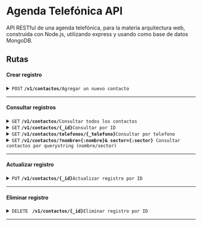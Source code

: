# Agenda Telefónica API

API RESTful de una agenda telefónica, para la materia arquitectura web, construida con Node.js, utilizando express y usando como base de datos MongoDB.

## Rutas

#### Crear registro
<details>
 <summary><code>POST</code> <code><b>/v1/contactos/</b></code><code>Agregar un nuevo contacto</code></summary>

##### Body ejemplo

```json
{
  "nombre": "Raul Gomez",
  "telefono": "01145623454",
  "email": "rgomez@ejemplo.com",
  "sector": "Ventas"
}
```

##### Respuesta

> | http code     | content-type                      | response                                                            |
> |---------------|-----------------------------------|---------------------------------------------------------------------|
> | `201`         | `text/plain;charset=UTF-8`        | `contacto creado exitosamente      `                                |
> | `500`         | `text/plain;charset=utf-8`         | `Error al crear el contacto`                                       |

##### Ejemplo cURL

```bash
curl -X POST -H "Content-Type: application/json" http://localhost:3000/v1/contactos -d '{
  "nombre": "Pablo Perez",
  "telefono": "543665655",
  "email": "pperez@ejemplo.com",
  "sector": "Ventas"
}'
```

</details>

------------------------------------------------------------------------------------------
#### Consultar registros

<details>
 <summary><code>GET</code> <code><b>/v1/contactos/</b></code><code>Consultar todos los contactos</code></summary>

##### Parameters

> None
 
##### Responses

> | http code     | content-type                      | response                                                            |
> |---------------|-----------------------------------|---------------------------------------------------------------------|
> | `200`         | `application/json`                | `JSON String`                                                        |
> | `404`         | `text/plain;charset=UTF-8`        | `Contacto no encontrado`                                            |
> | `500`         | `text/plain;charset=utf-8`         | `Error al crear el contacto`                                       |

##### Ejemplo cURL

```bash
curl http://localhost:3000/v1/contactos
```

</details>

<details>
 <summary><code>GET</code> <code><b>/v1/contactos/{_id}</b></code><code>Consultar por ID</code></summary>

##### Parameters

> | name              |  type     | data type      | description                         |
> |-------------------|-----------|----------------|-------------------------------------|
> | `_id` |  `required` | `String`                   | `ID del contacto`                     |
 
##### Responses
> | http code     | content-type                      | response                                                            |
> |---------------|-----------------------------------|---------------------------------------------------------------------|
> | `200`         | `application/json`                | `JSON string`                                                       |
> | `400`         | `text/plain;charset=UTF-8`        | `formato _id invalido`                                              |
> | `404`         | `text/plain;charset=UTF-8`        | `Contacto no encontrado`                                            |
> | `500`         | `text/plain;charset=utf-8`        | `Error al obtener el contacto`                                      |


##### Ejemplo cURL

```bash
curl http://localhost:3000/v1/contactos/65503187742acfc9d7396ca1
```
</details>

<details>
 <summary><code>GET</code> <code><b>/v1/contactos/telefonos/{_telefono}</b></code><code>Consultar por telefono</code></summary>

##### Parameters

> | name              |  type     | data type      | description                         |
> |-------------------|-----------|----------------|-------------------------------------|
> | `telefono` |  `required` | `String`                    | `Telefono del contacto`           |
 
##### Responses

> | http code     | content-type                      | response                                                            |
> |---------------|-----------------------------------|---------------------------------------------------------------------|
> | `200`         | `application/json`                | `JSON string`              `                                          |
> | `404`         | `text/plain;charset=UTF-8`        | `telefono no encontrado`                                            |
> | `500`         | `text/plain;charset=utf-8`        | `Error al obtener el telefono`                                      |

##### Ejemplo cURL

```bash
curl http://localhost:3000/v1/contactos/telefonos/435456
```
</details>

<details>
 <summary><code>GET</code> <code><b>/v1/contactos/?nombre={:nombre}& sector={:sector} </b></code><code>Consultar contactos por querystring (nombre/sector) </code></summary>

##### Parameters

> | name              |  type     | data type      | description                         |
> |-------------------|-----------|----------------|-------------------------------------|
> | `nombre` |  `opcional` |` String `                   | `nombre del contacto`         |
> | `sector` |  `opcional` | `String`                    | `sector del contacto`         |
 
##### Responses

> | http code     | content-type                      | response                                                            |
> |---------------|-----------------------------------|---------------------------------------------------------------------|
> | `200`         | `application/json`               | `JSON String`                                                           |
> | `500`         | `text/plain;charset=utf-8`         | `Error al crear el contacto`                                       |
 > | `404`         | `text/plain;charset=UTF-8`        | `Contacto no encontrado`                                            |

##### Ejemplo cURL

```bash
curl http://localhost:3000/v1/contactos?sector=IT&nombre=Ignacio
```

</details>

------------------------------------------------------------------------------------------
#### Actualizar registro

<details>
   <summary><code>PUT</code> <code><b>/v1/contactos/{_id}</b></code><code>Actualizar registro por ID</code></summary>

##### Parameters

> | name              |  type     | data type      | description                         |
> |-------------------|-----------|----------------|-------------------------------------|
> | `_id` |  `required` | `String`                    | `ID del contacto`                     |

##### Responses
> | http code     | content-type                      | response                                                            |
> |---------------|-----------------------------------|---------------------------------------------------------------------|
> | `200`         | `text/plain;charset=UTF-8`        | `contacto actualizado exitosamente`                                |
> | `400`         | `text/plain;charset=UTF-8`        | `formato id invalido`                                               |
> | `404`         | `text/plain;charset=UTF-8`        | `Contacto no encontrado`                                             |
> | `500`         | `text/plain;charset=utf-8`         | `Error al actualizar el contacto`                                   |

##### Example cURL

```bash
curl -X PUT -H "Content-Type: application/json" http://localhost:3000/v1/contactos/65503187742acfc9d7396ca1 -d '{"sector": "IT"}'
```

</details>

------------------------------------------------------------------------------------------
#### Eliminar registro

<details>
  <summary><code>DELETE </code> <code><b>/v1/contactos/{_id}</b></code><code>Eliminar registro por ID</code></summary>

##### Parameters

> | name              |  type     | data type      | description                         |
> |-------------------|-----------|----------------|-------------------------------------|
> | `_id` |  `required` | `String`                    | `ID del contacto`                     |

##### Responses
> | http code     | content-type                      | response                                                            |
> |---------------|-----------------------------------|---------------------------------------------------------------------|
> | `200`         | `text/plain;charset=UTF-8`        | `contacto borrado exitosamente`                                |
> | `400`         | `text/plain;charset=UTF-8`        | `formato id invalido`                                               |
> | `404`         | `text/plain;charset=UTF-8`        | `Contacto no encontrado`                                             |
> | `500`         | `text/plain;charset=utf-8`         | `Error al borrar el contacto`                                   |

##### Example cURL

> ```javascript
>  curl -X DELETE http://localhost:3000/v1/contactos/65503187742acfc9d7396ca1
> ```
</details>

------------------------------------------------------------------------------------------

